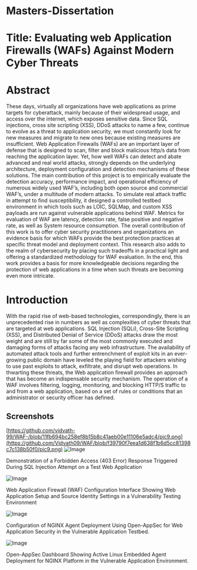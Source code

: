 
# Masters-Dissertation
# Title: Evaluating web Application Firewalls (WAFs) Against Modern Cyber Threats

# Abstract
These days, virtually all organizations have web applications as prime targets for cyberattack, mainly because of their widespread usage, and access over the internet, which exposes sensitive data. Since SQL injections, cross site scripting (XSS), DDoS attacks to name a few, continue to evolve as a threat to application security, we must constantly look for new measures and migrate to new ones because existing measures are insufficient. Web Application Firewalls (WAFs) are an important layer of defense that is designed to scan, filter and block malicious http/s data from reaching the application layer. Yet, how well WAFs can detect and abate advanced and real world attacks, strongly depends on the underlying architecture, deployment configuration and detection mechanisms of these solutions. The main contribution of this project is to empirically evaluate the detection accuracy, performance impact, and operational efficiency of numerous widely used WAF’s, including both open source and commercial WAF’s, under a multitude of modern attacks. 
To simulate real attack traffic in attempt to find susceptibility, it designed a controlled testbed environment in which tools such as LOIC, SQLMap, and custom XSS payloads are run against vulnerable applications behind WAF. Metrics for evaluation of WAF are latency, detection rate, false positive and negative rate, as well as System resource consumption. The overall contribution of this work is to offer cyber security practitioners and organizations an evidence basis for which WAFs provide the best protection practices at specific threat model and deployment context. This research also adds to the realm of cybersecurity by placing such tradeoffs in a practical light and offering a standardized methodology for WAF evaluation. In the end, this work provides a basis for more knowledgeable decisions regarding the protection of web applications in a time when such threats are becoming even more intricate.

# Introduction

With the rapid rise of web-based technologies, correspondingly, there is an unprecedented rise in numbers as well as complexities of cyber threats that are targeted at web applications. SQL Injection (SQLi), Cross-Site Scripting (XSS), and Distributed Denial of Service (DDoS) attacks draw the most weight and are still by far some of the most commonly executed and damaging forms of attacks facing any web infrastructure. The availability of automated attack tools and further entrenchment of exploit kits in an ever-growing public domain have leveled the playing field for attackers wishing to use past exploits to attack, exfiltrate, and disrupt web operations. In thwarting these threats, the Web application firewall provides an approach that has become an indispensable security mechanism. The operation of a WAF involves filtering, logging, monitoring, and blocking HTTP/S traffic to and from a web application, based on a set of rules or conditions that an administrator or security officer has defined. 







## Screenshots

[https://github.com/vidvath-99/WAF-/blob/11fb694bc258ef8b15b8c41aeb00e11106e5adc4/pic9.png](https://github.com/Vidvath09/WAF/blob/f39790f7eea1d638f1b6d5cc81398c7c138b50f0/pic9.png)
![Image](https://github.com/user-attachments/assets/3598d927-0060-47da-994c-6c9c61916701)

Demonstration of a Forbidden Access (403 Error) Response Triggered During SQL Injection Attempt on a Test Web Application

![Image](https://github.com/user-attachments/assets/1eef0f38-cc47-4f14-98a3-4d83bf2c6f98)

Web Application Firewall (WAF) Configuration Interface Showing Web Application Setup and Source Identity Settings in a Vulnerability Testing Environment

![Image](https://github.com/user-attachments/assets/7e513ed7-eb0d-4441-9d53-3bdc16d10a43)

Configuration of NGINX Agent Deployment Using Open-AppSec for Web Application Security in the Vulnerable Application Testbed.

![Image](https://github.com/user-attachments/assets/9d40fa17-611d-4258-9720-10f2db08b2c4)

Open-AppSec Dashboard Showing Active Linux Embedded Agent Deployment for NGINX Platform in the Vulnerable Application Environment.




